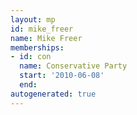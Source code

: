 ```yaml
---
layout: mp
id: mike_freer
name: Mike Freer
memberships:
- id: con
  name: Conservative Party
  start: '2010-06-08'
  end: 
autogenerated: true
---
```

